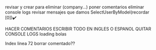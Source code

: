 revisar y crear para eliminar (company...)
poner comentarios
eliminar console logs
revisar mensajes que damos
SelectUserByModel(recordar [0])✔️

HACER COMENTARIOS
ESCRIBIR TODO EN INGLES O ESPANOL
QUITAR CONSOLE LOGS
loading bolas

Index linea 72 borrar comentado??
